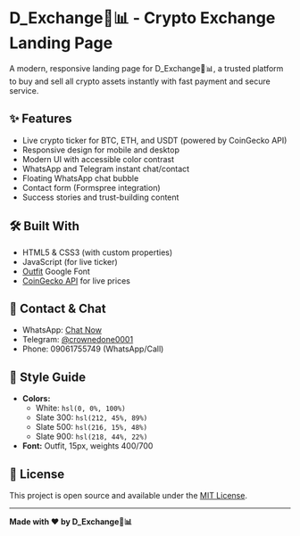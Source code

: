 # D_Exchange💱📊 - Crypto Exchange Landing Page

A modern, responsive landing page for D_Exchange💱📊, a trusted platform to buy and sell all crypto assets instantly with fast payment and secure service.

## ✨ Features

- Live crypto ticker for BTC, ETH, and USDT (powered by CoinGecko API)
- Responsive design for mobile and desktop
- Modern UI with accessible color contrast
- WhatsApp and Telegram instant chat/contact
- Floating WhatsApp chat bubble
- Contact form (Formspree integration)
- Success stories and trust-building content

## 🛠️ Built With

- HTML5 & CSS3 (with custom properties)
- JavaScript (for live ticker)
- [Outfit](https://fonts.google.com/specimen/Outfit) Google Font
- [CoinGecko API](https://www.coingecko.com/en/api) for live prices

## 📱 Contact & Chat

- WhatsApp: [Chat Now](https://wa.me/2349061755749)
- Telegram: [@crownedone0001](https://t.me/crownedone0001)
- Phone: 09061755749 (WhatsApp/Call)

## 📐 Style Guide

- **Colors:**  
  - White: `hsl(0, 0%, 100%)`  
  - Slate 300: `hsl(212, 45%, 89%)`  
  - Slate 500: `hsl(216, 15%, 48%)`  
  - Slate 900: `hsl(218, 44%, 22%)`
- **Font:** Outfit, 15px, weights 400/700


## 📄 License

This project is open source and available under the [MIT License](LICENSE).

---

**Made with ❤️ by D_Exchange💱📊**

